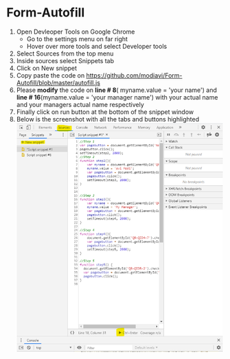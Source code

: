 # Form-Autofill

1. Open Devleoper Tools on Google Chrome
    - Go to the settings menu on far right
    - Hover over more tools and select Developer tools
2. Select Sources from the top menu
3. Inside sources select Snippets tab
4. Click on New snippet
5. Copy paste the code on https://github.com/modiavi/Form-Autofill/blob/master/autofill.js
6. Please **modify** the code on **line # 8**( myname.value = 'your name') and **line # 16**(myname.value = 'your manager name') with your actual name and your managers actual name respectively
7. Finally click on run button at the bottom of the snippet window
8. Below is the screenshot with all the tabs and buttons highlighted
![Sample Screen](/github_autofill.png)
